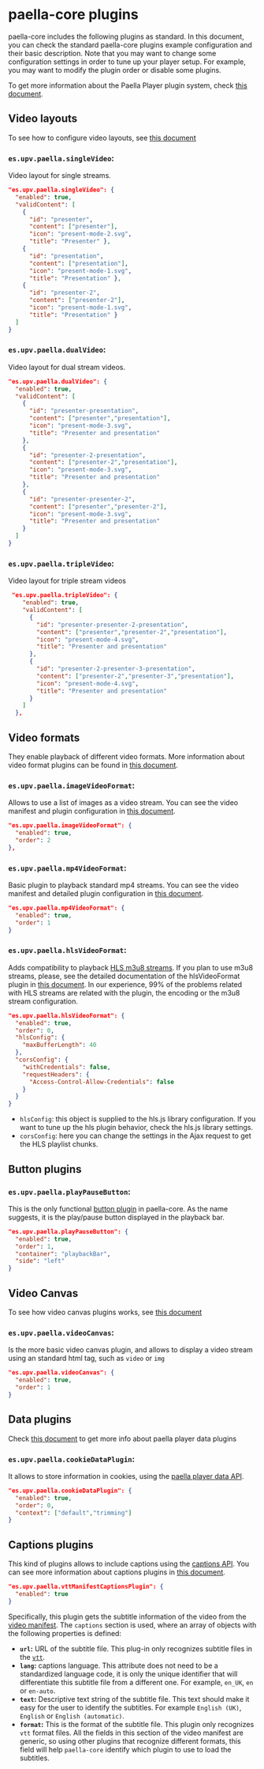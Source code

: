 # paella-core plugins

paella-core includes the following plugins as standard. In this document, you can check the standard paella-core plugins example configuration and their basic description. Note that you may want to change some configuration settings in order to tune up your player setup. For example, you may want to modify the plugin order or disable some plugins.

To get more information about the Paella Player plugin system, check [this document](plugins.md).



## Video layouts

To see how to configure video layouts, see [this document](video_layout.md)

### `es.upv.paella.singleVideo`:

Video layout for single streams.

```json
"es.upv.paella.singleVideo": {
  "enabled": true,
  "validContent": [
    { 
      "id": "presenter", 
      "content": ["presenter"], 
      "icon": "present-mode-2.svg", 
      "title": "Presenter" },
    { 
      "id": "presentation", 
      "content": ["presentation"], 
      "icon": "present-mode-1.svg", 
      "title": "Presentation" },
    { 
      "id": "presenter-2", 
      "content": ["presenter-2"], 
      "icon": "present-mode-1.svg", 
      "title": "Presentation" }
  ]
}
```



### `es.upv.paella.dualVideo`:

Video layout for dual stream videos.

```json
"es.upv.paella.dualVideo": {
  "enabled": true,
  "validContent": [
    { 
      "id": "presenter-presentation", 
      "content": ["presenter","presentation"], 
      "icon": "present-mode-3.svg", 
      "title": "Presenter and presentation" 
    },
    { 
      "id": "presenter-2-presentation", 
      "content": ["presenter-2","presentation"], 
      "icon": "present-mode-3.svg", 
      "title": "Presenter and presentation" 
    },
    { 
      "id": "presenter-presenter-2", 
      "content": ["presenter","presenter-2"], 
      "icon": "present-mode-3.svg", 
      "title": "Presenter and presentation" 
    }
  ]
}
```

### `es.upv.paella.tripleVideo`:

Video layout for triple stream videos

```json
 "es.upv.paella.tripleVideo": {
    "enabled": true,
    "validContent": [
      {
        "id": "presenter-presenter-2-presentation", 
        "content": ["presenter","presenter-2","presentation"], 
        "icon": "present-mode-4.svg", 
        "title": "Presenter and presentation"
      },
      {
        "id": "presenter-2-presenter-3-presentation",
        "content": ["presenter-2","presenter-3","presentation"],
        "icon": "present-mode-4.svg", 
        "title": "Presenter and presentation"
      }
    ]
  },
```

## Video formats

They enable playback of different video formats. More information about video format plugins can be found in [this document](video_plugin.md).



### `es.upv.paella.imageVideoFormat`:

Allows to use a list of images as a video stream. You can see the video manifest and plugin configuration in [this document](image_video_plugin.md).

```json
"es.upv.paella.imageVideoFormat": {
  "enabled": true,
  "order": 2
},
```



### `es.upv.paella.mp4VideoFormat`:

Basic plugin to playback standard mp4 streams. You can see the video manifest and detailed plugin configuration in [this document](mp4_video_plugin.md).

```json
"es.upv.paella.mp4VideoFormat": {
  "enabled": true,
  "order": 1
}
```



### `es.upv.paella.hlsVideoFormat`:

Adds compatibility to playback [HLS m3u8 streams](https://developer.apple.com/streaming/). If you plan to use m3u8 streams, please, see the detailed documentation of the hlsVideoFormat plugin in [this document](hls-video-format.md). In our experience, 99% of the problems related with HLS streams are related with the plugin, the encoding or the m3u8 stream configuration.

```json
"es.upv.paella.hlsVideoFormat": {
  "enabled": true,
  "order": 0,
  "hlsConfig": {
    "maxBufferLength": 40
  },
  "corsConfig": {
    "withCredentials": false,
    "requestHeaders": {
      "Access-Control-Allow-Credentials": false
    }
  }
}
```

* `hlsConfig`: this object is supplied to the hls.js library configuration. If you want to tune up the hls plugin behavior, check the hls.js library settings.
* `corsConfig`: here you can change the settings in the Ajax request to get the HLS playlist chunks.



## Button plugins

### `es.upv.paella.playPauseButton`:

This is the only functional [button plugin](button_plugin.md) in paella-core. As the name suggests, it is the play/pause button displayed in the playback bar.

```json
"es.upv.paella.playPauseButton": {
  "enabled": true,
  "order": 1,
  "container": "playbackBar",
  "side": "left"
}
```



## Video Canvas

To see how video canvas plugins works, see [this document](canvas_plugin.md)

### `es.upv.paella.videoCanvas`:

Is the more basic video canvas plugin, and allows to display a video stream using an standard html tag, such as `video` or `img`

```json
"es.upv.paella.videoCanvas": {
  "enabled": true,
  "order": 1
}
```



## Data plugins

Check [this document](data_plugins.md) to get more info about paella player data plugins

### `es.upv.paella.cookieDataPlugin`:

It allows to store information in cookies, using the [paella player data API](data_plugins.md).

```json
"es.upv.paella.cookieDataPlugin": {
  "enabled": true,
  "order": 0,
  "context": ["default","trimming"]
}
```



## Captions plugins

This kind of plugins allows to include captions using the [captions API](captions.md). You can see more information about captions plugins in [this document](captions_plugins.md).

```json
"es.upv.paella.vttManifestCaptionsPlugin": {
  "enabled": true
}
```

Specifically, this plugin gets the subtitle information of the video from the [video manifest](video_manifest.md). The `captions` section is used, where an array of objects with the following properties is defined:

- **`url`:** URL of the subtitle file. This plug-in only recognizes subtitle files in the [`vtt`](https://www.w3.org/wiki/VTT_Concepts).
- **`lang`:** captions language. This attribute does not need to be a standardized language code, it is only the unique identifier that will differentiate this subtitle file from a different one. For example, `en_UK`, `en` or `en-auto`.
- **`text`:** Descriptive text string of the subtitle file. This text should make it easy for the user to identify the subtitles. For example `English (UK)`, `English` or `English (automatic)`.
- **`format`:** This is the format of the subtitle file. This plugin only recognizes `vtt` format files. All the fields in this section of the video manifest are generic, so using other plugins that recognize different formats, this field will help `paella-core` identify which plugin to use to load the subtitles.




